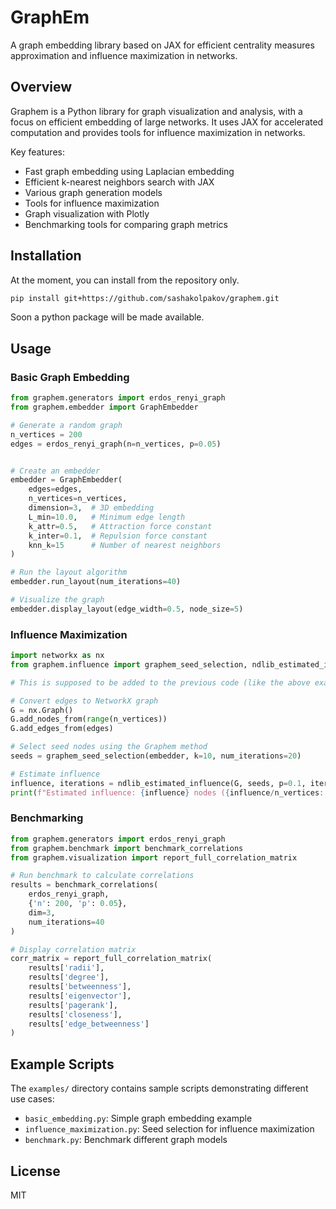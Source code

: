 # GraphEm

A graph embedding library based on JAX for efficient centrality measures approximation and influence maximization in networks.

## Overview

Graphem is a Python library for graph visualization and analysis, with a focus on efficient embedding of large networks. It uses JAX for accelerated computation and provides tools for influence maximization in networks.

Key features:
- Fast graph embedding using Laplacian embedding
- Efficient k-nearest neighbors search with JAX
- Various graph generation models
- Tools for influence maximization
- Graph visualization with Plotly
- Benchmarking tools for comparing graph metrics

## Installation

At the moment, you can install from the repository only. 

```bash
pip install git+https://github.com/sashakolpakov/graphem.git
```

Soon a python package will be made available. 

## Usage

### Basic Graph Embedding

```python
from graphem.generators import erdos_renyi_graph
from graphem.embedder import GraphEmbedder

# Generate a random graph
n_vertices = 200
edges = erdos_renyi_graph(n=n_vertices, p=0.05)


# Create an embedder
embedder = GraphEmbedder(
    edges=edges,
    n_vertices=n_vertices,
    dimension=3,  # 3D embedding
    L_min=10.0,   # Minimum edge length
    k_attr=0.5,   # Attraction force constant
    k_inter=0.1,  # Repulsion force constant
    knn_k=15      # Number of nearest neighbors
)

# Run the layout algorithm
embedder.run_layout(num_iterations=40)

# Visualize the graph
embedder.display_layout(edge_width=0.5, node_size=5)
```

### Influence Maximization

```python
import networkx as nx
from graphem.influence import graphem_seed_selection, ndlib_estimated_influence

# This is supposed to be added to the previous code (like the above example) ...

# Convert edges to NetworkX graph
G = nx.Graph()
G.add_nodes_from(range(n_vertices))
G.add_edges_from(edges)

# Select seed nodes using the Graphem method
seeds = graphem_seed_selection(embedder, k=10, num_iterations=20)

# Estimate influence
influence, iterations = ndlib_estimated_influence(G, seeds, p=0.1, iterations_count=200)
print(f"Estimated influence: {influence} nodes ({influence/n_vertices:.2%} of the graph)")
```

### Benchmarking

```python
from graphem.generators import erdos_renyi_graph
from graphem.benchmark import benchmark_correlations
from graphem.visualization import report_full_correlation_matrix

# Run benchmark to calculate correlations
results = benchmark_correlations(
    erdos_renyi_graph,
    {'n': 200, 'p': 0.05},
    dim=3,
    num_iterations=40
)

# Display correlation matrix
corr_matrix = report_full_correlation_matrix(
    results['radii'],
    results['degree'],
    results['betweenness'],
    results['eigenvector'],
    results['pagerank'],
    results['closeness'],
    results['edge_betweenness']
)
```

## Example Scripts

The `examples/` directory contains sample scripts demonstrating different use cases:

- `basic_embedding.py`: Simple graph embedding example
- `influence_maximization.py`: Seed selection for influence maximization
- `benchmark.py`: Benchmark different graph models

## License

MIT
